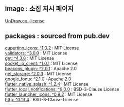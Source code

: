 ## image : 소집 지시 페이지 

[UnDraw.co -license](https://undraw.co/license)


## packages : sourced from pub.dev 

[cupertino_icons: ^1.0.2](https://pub.dev/packages/cupertino_icons) : MIT License<br>
[validators: ^3.0.0](https://pub.dev/packages/validators) : MIT License<br>
[get: ^4.3.8](https://pub.dev/packages/get) : MIT License<br>
[socket_io_client: ^1.0.1](https://pub.dev/packages/socket_io_client) : MIT License<br>
[beacons_plugin: ^2.0.1](https://pub.dev/packages/beacons_plugin) : Apache 2.0<br>
[get_storage: ^2.0.3](https://pub.dev/packages/get_storage) : MIT License<br>
[google_fonts: ^2.1.0](https://pub.dev/packages/google_fonts) : Apache 2.0<br>
[flutter_native_splash: ^1.2.4](https://pub.dev/packages/flutter_native_splash) : MIT License <br>
[flutter_local_notifications: ^9.0.0](https://pub.dev/packages/flutter_local_notifications) : BSD-3-Clause License<br>
[flutter_launcher_icons: ^0.9.2](https://pub.dev/packages/flutter_launcher_icons) : MIT License <br>
[http: ^0.13.4](https://pub.dev/packages/http) : BSD-3-Clause License<br>
